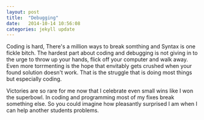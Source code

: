 ```yaml
---
layout: post
title:  "Debugging"
date:   2014-10-14 10:56:08
categories: jekyll update
---
```


Coding is hard, There's a million ways to break somthing and Syntax is one fickle bitch. The hardest part about coding and debugging is not giving in to the urge to throw up your hands, flick off your computer and walk away. Even more torrmenting is the hope that envitably gets crushed when your found solution doesn't work. That is the struggle that is doing most things but especially coding. 








Victories are so rare for me now that I celebrate even small wins like I won the superbowl. In coding and programming most of my fixes break something else. So you could imagine how pleasantly surprised I am when I can help another students problems.  
